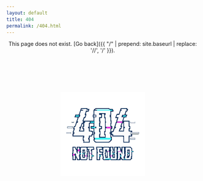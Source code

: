 ```yaml
---
layout: default
title: 404
permalink: /404.html
---
```




<div align=center>This page does not exist. [Go back]({{ "/" | prepend: site.baseurl | replace: '//', '/' }}).


<div style="margin:20%"><img src="/assets/404.gif"></div>

